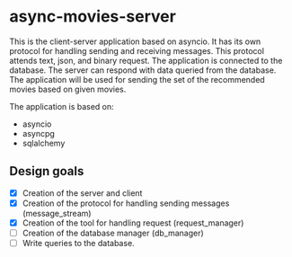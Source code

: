 # async-movies-server
This is the client-server application based on asyncio. It has its own 
protocol for handling sending and receiving messages. This protocol 
attends text, json, and binary request. The application is connected 
to the database. The server can respond with data queried from the 
database. \
The application will be used for sending the set of the recommended 
movies based on given movies.

The application is based on:
* asyncio
* asyncpg
* sqlalchemy

## Design goals

- [x] Creation of the server and client
- [x] Creation of the protocol for handling sending messages (message_stream)
- [x] Creation of the tool for handling request (request_manager)
- [ ] Creation of the database manager (db_manager)
- [ ] Write queries to the database.
